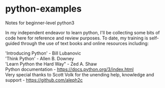 # python-examples
Notes for beginner-level python3

In my independent endeavor to learn python, I'll be collecting some bits of code here for reference and review purposes.
To date, my training is self-guided through the use of text books and online resources including:

'Introducing Python' - Bill Lubanovic  
'Think Python' - Allen B. Downey  
'Learn Python the Hard Way" - Zed A. Shaw  
Python documentation - https://docs.python.org/3/index.html  
Very special thanks to Scott Volk for the unending help, knowledge and support  - https://github.com/aleph2c
